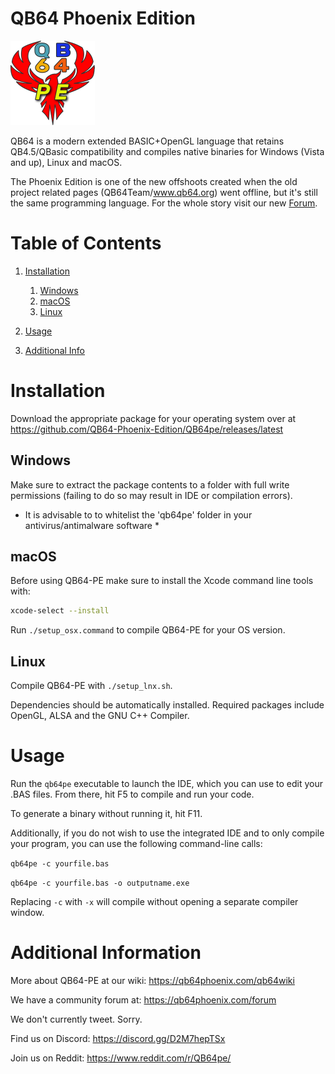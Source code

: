 # QB64 Phoenix Edition

![QB64-PE](source/peLogo.png)


QB64 is a modern extended BASIC+OpenGL language that retains QB4.5/QBasic compatibility and compiles native binaries for Windows (Vista and up), Linux and macOS.

The Phoenix Edition is one of the new offshoots created when the old project related pages (QB64Team/www.qb64.org) went offline, but it's still the same programming language. For the whole story visit our new [Forum](https://qb64phoenix.com/forum/showthread.php?tid=259).

# Table of Contents
1. [Installation](#Installation)
    1. [Windows](#Windows)
    2. [macOS](#macOS)
    3. [Linux](#Linux)

2.  [Usage](#Usage)
3.  [Additional Info](#Additional_Info)

# Installation <a name="Installation"></a>
Download the appropriate package for your operating system over at https://github.com/QB64-Phoenix-Edition/QB64pe/releases/latest

<a name="Windows"></a>
## Windows

Make sure to extract the package contents to a folder with full write permissions (failing to do so may result in IDE or compilation errors).

* It is advisable to to whitelist the 'qb64pe' folder in your antivirus/antimalware software *

<a name="macOS"></a>
## macOS
Before using QB64-PE make sure to install the Xcode command line tools with:
```bash
xcode-select --install
```

Run ```./setup_osx.command``` to compile QB64-PE for your OS version.

<a name="Linux"></a>
## Linux
Compile QB64-PE with ```./setup_lnx.sh```.

Dependencies should be automatically installed. Required packages include OpenGL, ALSA and the GNU C++ Compiler.

<a name="Usage"></a>
# Usage
Run the ```qb64pe``` executable to launch the IDE, which you can use to edit your .BAS files. From there, hit F5 to compile and run your code.

To generate a binary without running it, hit F11.

Additionally, if you do not wish to use the integrated IDE and to only compile your program, you can use the following command-line calls:

```qb64pe -c yourfile.bas```

```qb64pe -c yourfile.bas -o outputname.exe```

Replacing `-c` with `-x` will compile without opening a separate compiler window.


<a name="Additional_Info"></a>
# Additional Information
More about QB64-PE at our wiki: https://qb64phoenix.com/qb64wiki

We have a community forum at: https://qb64phoenix.com/forum

We don't currently tweet.  Sorry.

Find us on Discord: https://discord.gg/D2M7hepTSx

Join us on Reddit: https://www.reddit.com/r/QB64pe/
